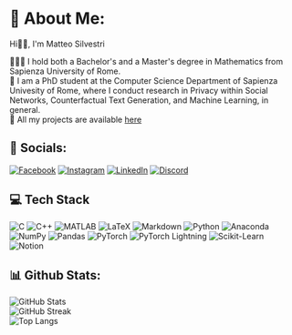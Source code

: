 # 🌙 About Me:

<!--
**msilver22/msilver22** is a ✨ _special_ ✨ repository because its `README.md` (this file) appears on your GitHub profile.

Here are some ideas to get you started:

- 🔭 I’m currently working on ...
- 🌱 I’m currently learning ...
- 👯 I’m looking to collaborate on ...
- 🤔 I’m looking for help with ...
- 💬 Ask me about ...
- 📫 How to reach me: ...
- 😄 Pronouns: ...
- ⚡ Fun fact: ...
-->

Hi👋🏻, I'm Matteo Silvestri

👨🏻‍🎓 I hold both a Bachelor's and a Master's degree in Mathematics from Sapienza University of Rome.  
💼 I am a PhD student at the Computer Science Department of Sapienza Univesity of Rome, where I conduct research in Privacy within Social Networks, Counterfactual Text Generation, and Machine Learning, in general.  
👾 All my projects are available [here](https://github.com/msilver22?tab=repositories)

## 🛜 Socials:
[![Facebook](https://img.shields.io/badge/Facebook-1877F2?logo=facebook&logoColor=white)](https://www.facebook.com/profile.php?id=61554777104937&locale=it_IT)
[![Instagram](https://img.shields.io/badge/Instagram-E4405F?logo=instagram&logoColor=white)](https://www.instagram.com/sil._.ver22/)
[![LinkedIn](https://img.shields.io/badge/LinkedIn-0077B5?logo=linkedin&logoColor=white)](https://www.linkedin.com/in/matteo-silvestri-22-peedmat/)
[![Discord](https://img.shields.io/badge/Discord-5865F2?logo=discord&logoColor=white)](https://discord.com/channels/@me)

## 💻 Tech Stack
![C](https://img.shields.io/badge/C-00599C?style=for-the-badge&logo=c&logoColor=white)
![C++](https://img.shields.io/badge/C%2B%2B-00599C?style=for-the-badge&logo=c%2B%2B&logoColor=white)
![MATLAB](https://img.shields.io/badge/MATLAB-0076A8?style=for-the-badge&logo=mathworks&logoColor=white)
![LaTeX](https://img.shields.io/badge/LaTeX-008080?style=for-the-badge&logo=latex&logoColor=white)
![Markdown](https://img.shields.io/badge/Markdown-000000?style=for-the-badge&logo=markdown&logoColor=white)
![Python](https://img.shields.io/badge/Python-3776AB?style=for-the-badge&logo=python&logoColor=white)
![Anaconda](https://img.shields.io/badge/Anaconda-44A833?style=for-the-badge&logo=anaconda&logoColor=white)
![NumPy](https://img.shields.io/badge/NumPy-013243?style=for-the-badge&logo=numpy&logoColor=white)
![Pandas](https://img.shields.io/badge/Pandas-150458?style=for-the-badge&logo=pandas&logoColor=white)
![PyTorch](https://img.shields.io/badge/PyTorch-EE4C2C?style=for-the-badge&logo=pytorch&logoColor=white)
![PyTorch Lightning](https://img.shields.io/badge/PyTorch%20Lightning-792EE5?style=for-the-badge&logo=pytorch-lightning&logoColor=white)
![Scikit-Learn](https://img.shields.io/badge/Scikit--Learn-F7931E?style=for-the-badge&logo=scikit-learn&logoColor=white)
![Notion](https://img.shields.io/badge/Notion-000000?style=for-the-badge&logo=notion&logoColor=white)

## 📊 Github Stats:
![GitHub Stats](https://github-readme-stats.vercel.app/api?username=msilver22&show_icons=true&theme=dark)  
![GitHub Streak](https://github-readme-streak-stats.herokuapp.com/?user=msilver22&theme=dark&hide_border=true)  
![Top Langs](https://github-readme-stats.vercel.app/api/top-langs/?username=msilver22&layout=compact&theme=dark)




